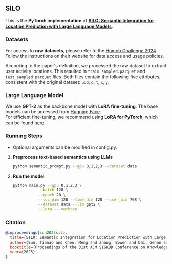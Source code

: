 ## SILO
This is the **PyTorch implementation** of [**SILO: Semantic Integration for Location Prediction with Large Language Models**](https://doi.org/10.1145/3711896.3737129).

### Datasets

For access to **raw datasets**, please refer to the [Humob Challenge 2024](https://wp.nyu.edu/humobchallenge2024/). Follow the instructions on their website for data access and usage policies.

According to the paper's definition, we processed the raw dataset to extract user activity locations. This resulted in `train_sampled.parquet` and `test_sampled.parquet` files. Both files contain the following five attributes, consistent with the original dataset: `uid`, `d`, `t`, `x`, `y`.


### Large Language Model
We use **GPT-2** as the backbone model with **LoRA fine-tuning**. The base models can be accessed from [Hugging Face](https://huggingface.co/openai-community/gpt2).  
For efficient fine-tuning, we recommend using **LoRA for PyTorch**, which can be found [here](https://github.com/microsoft/LoRA).

### Running Steps
* Optional arguments can be modified in config.py.
1. **Preprocess text-based semantics using LLMs**
   ```bash
   python semantic_prompt.py --gpu 0,1,2,3 --dataset data
2. **Run the model**
   ```bash
   python main.py --gpu 0,1,2,3 \
              --batch 128 \
              --epoch 20 \
              --loc_dim 128 --time_dim 128 --user_dim 768 \
              --dataset data --llm gpt2 \
              --lora ---verbose
   
### Citation
```bibtex
@inproceedings{sun2025silo,
  title={SILO: Semantic Integration for Location Prediction with Large Language Models},
  author={Sun, Tianao and Chen, Meng and Zhang, Bowen and Dai, Genan and Huang, Weiming and Zhao, Kai},
  booktitle={Proceedings of the 31st ACM SIGKDD Conference on Knowledge Discovery and Data Mining},
  year={2025}
}
